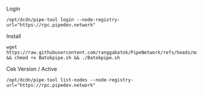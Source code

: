 Login
```
/opt/dcdn/pipe-tool login --node-registry-url="https://rpc.pipedev.network"
```
Install
```
wget https://raw.githubusercontent.com/ranggabatok/PipeNetwork/refs/heads/main/Batokpipe.sh && chmod +x Batokpipe.sh && ./Batokpipe.sh
```
Cek Version / Active
```
/opt/dcdn/pipe-tool list-nodes --node-registry-url="https://rpc.pipedev.network"
```
